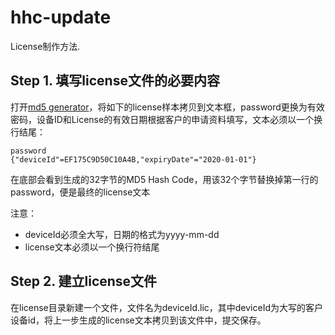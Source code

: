 hhc-update
=========

License制作方法.


Step 1. 填写license文件的必要内容
-------------------------
打开[md5 generator](http://www.tools4noobs.com/online_php_functions/md5)，将如下的license样本拷贝到文本框，password更换为有效密码，设备ID和License的有效日期根据客户的申请资料填写，文本必须以一个换行结尾：
```
password
{"deviceId"=EF175C9D50C10A4B,"expiryDate"="2020-01-01"}
```

在底部会看到生成的32字节的MD5 Hash Code，用该32个字节替换掉第一行的password，便是最终的license文本

 注意：
  - deviceId必须全大写，日期的格式为yyyy-mm-dd
  - license文本必须以一个换行符结尾


Step 2. 建立license文件
-----------------------
在license目录新建一个文件，文件名为deviceId.lic，其中deviceId为大写的客户设备id，将上一步生成的license文本拷贝到该文件中，提交保存。

